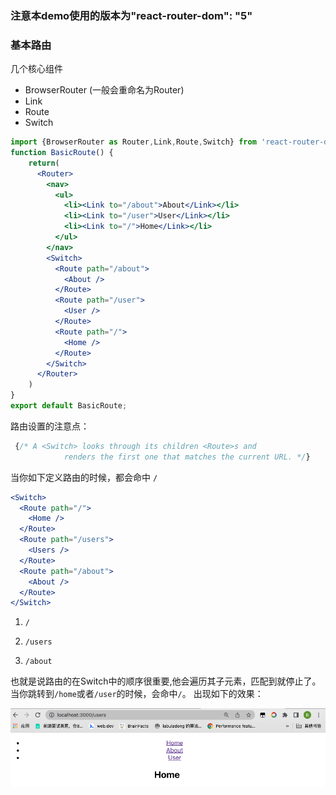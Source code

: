 ### 注意本demo使用的版本为"react-router-dom": "5"
### 基本路由
几个核心组件
- BrowserRouter (一般会重命名为Router)
- Link
- Route
- Switch
```jsx
import {BrowserRouter as Router,Link,Route,Switch} from 'react-router-dom'
function BasicRoute() {
  	return(
      <Router>
        <nav>
          <ul>
            <li><Link to="/about">About</Link></li>
            <li><Link to="/user">User</Link></li>
            <li><Link to="/">Home</Link></li>
          </ul>
        </nav>
        <Switch>
          <Route path="/about">
            <About />
          </Route>
          <Route path="/user">
            <User />
          </Route>
          <Route path="/">
            <Home />
          </Route>
        </Switch>
      </Router>
    )
}
export default BasicRoute;
```



路由设置的注意点：

```jsx
 {/* A <Switch> looks through its children <Route>s and
            renders the first one that matches the current URL. */}
```

当你如下定义路由的时候，都会命中 `/`

```jsx
<Switch>
  <Route path="/">
    <Home />
  </Route>
  <Route path="/users">
    <Users />
  </Route>
  <Route path="/about">
    <About />
  </Route>
</Switch>
```



1. `/`

2. `/users`

3. `/about`

也就是说路由的在Switch中的顺序很重要,他会遍历其子元素，匹配到就停止了。当你跳转到`/home`或者`/user`的时候，会命中`/`。 出现如下的效果：

![image-20220318111753957](./src/img/image-20220318111753957.png)